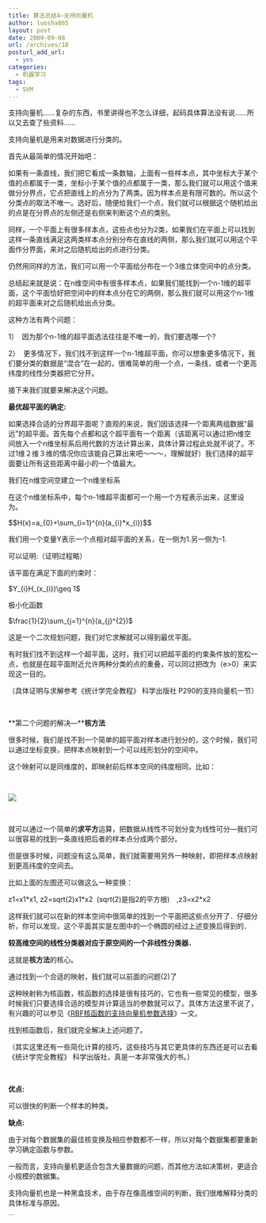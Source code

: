 ```yaml
---
title: 算法总结4—支持向量机
author: luosha865
layout: post
date: 2009-09-08
url: /archives/18
posturl_add_url:
  - yes
categories:
  - 机器学习
tags:
  - SVM
---
```

支持向量机&hellip;&hellip;复杂的东西，书里讲得也不怎么详细，起码具体算法没有说&hellip;&hellip;所以又去查了些资料&hellip;&hellip;

支持向量机是用来对数据进行分类的。

首先从最简单的情况开始吧：

如果有一条直线，我们把它看成一条数轴，上面有一些样本点，其中坐标大于某个值的点都属于一类，坐标小于某个值的点都属于一类，那么我们就可以用这个值来做分分界点，它点把直线上的点分为了两类。因为样本点是有限可数的。所以这个分类点的取法不唯一。选好后，随便给我们一个点，我们就可以根据这个随机给出的点是在分界点的左侧还是右侧来判断这个点的类别。

同样，一个平面上有很多样本点，这些点也分为2类，如果我们在平面上可以找到这样一条直线满足这两类样本点分别分布在直线的两侧，那么我们就可以用这个平面作分界面，来对之后随机给出的点进行分类。

仍然用同样的方法，我们可以用一个平面给分布在一个3维立体空间中的点分类。

总结起来就是说：在n维空间中有很多样本点，如果我们能找到一个n-1维的超平面，这个平面恰好把空间中的样本点分在它的两侧，那么我们就可以用这个n-1维的超平面来对之后随机给出点分类。

这种方法有两个问题：

1）&nbsp; 因为那个n-1维的超平面选法往往是不唯一的，我们要选哪一个?

2）&nbsp; 更多情况下，我们找不到这样一个n-1维超平面，你可以想象更多情况下，我们要分类的数据是&ldquo;混合&rdquo;在一起的，很难简单的用一个点，一条线，或者一个更高纬度的线性分类器把它分开。

接下来我们就要来解决这个问题。

**最优超平面的确定:**

如果选择合适的分界超平面呢？直观的来说，我们因该选择一个距离两组数据&ldquo;最远&rdquo;的超平面。首先每个点都和这个超平面有一个距离（该距离可以通过把n维空间放入一个n维坐标系后用代数的方法计算出来，具体计算过程此处就不说了。不过1维２维３维的情况你应该能自己算出来吧～～～，理解就好）我们选择的超平面要让所有这些距离中最小的一个值最大。

我们在n维空间空建立一个n维坐标系

在这个n维坐标系中，每个n-1维超平面都可一个用一个方程表示出来，这里设为。

<div>$$H(x)=a_{0}+\sum_{i=1}^{n}(a_{i}*x_{i})$$</div>

我们用一个变量Y表示一个点相对超平面的关系，在一侧为1.另一侧为-1.

可以证明:（证明过程略）

该平面在满足下面的约束时：

<div>$Y_{i}H_(x_{i})\geq 1$</div>

极小化函数

<div>$\frac{1}{2}\sum_{j=1}^{n}(a_{j}^{2})$</div>

这是一个二次规划问题，我们对它求解就可以得到最优平面。

有时我们找不到这样一个超平面，这时，我们可以把超平面的约束条件放的宽松一点，也就是在超平面附近允许两种分类的点的重叠，可以同过把改为（e>0）来实现这一目的。

（具体证明与求解参考《统计学完全教程》 科学出版社 P290的支持向量机一节）

&nbsp;

**第二个问题的解决&#8212;****核方法**

很多时候，我们是找不到一个简单的超平面对样本进行划分的，这个时候，我们可以通过坐标变换，把样本点映射到一个可以线形划分的空间中。

这个映射可以是同维度的，即映射前后样本空间的纬度相同，比如：

&nbsp;

![][1]

<p align="center">
  &nbsp;
</p>

就可以通过一个简单的**求平方**运算，把数据从线性不可划分变为线性可分&#8212;我们可以很容易的找到一条直线把后者的样本点分成两个部分。

但是很多时候，问题没有这么简单，我们就需要用另外一种映射，即把样本点映射到更高纬度的空间去。

比如上面的左图还可以做这么一种变换：

z1=x1\*x1, z2=sqrt(2)x1\*x2&nbsp; (sqrt(2)是指2的平方根)　,z3=x2*x2　　

这样我们就可以在新的样本空间中很简单的找到一个平面把这些点分开了．仔细分析，你可以发现，这个平面其实是左图中的一个椭圆的经过上述变换后得到的．

**较高维空间的线性分类器对应于原空间的一个非线性分类器．**

这就是**核方法**的核心。

通过找到一个合适的映射，我们就可以前面的问题(2)了

这种映射称为核函数，核函数的选择是很有技巧的，它也有一些常见的模型，很多时候我们只要选择合适的模型并计算适当的参数就可以了。具体方法这里不说了，有兴趣的可以参见《[RBF核函数的支持向量机参数选择][2]》一文。

找到核函数后，我们就完全解决上述问题了。

（其实这里还有一些简化计算的技巧，这些技巧与其它更具体的东西还是可以去看《统计学完全教程》 科学出版社，真是一本非常强大的书。）

&nbsp;

**优点:**

可以很快的判断一个样本的种类。

**缺点:**

由于对每个数据集的最佳核变换及相应参数都不一样，所以对每个数据集都要重新学习确定函数与参数。

一般而言，支持向量机更适合包含大量数据的问题，而其他方法如决策树，更适合小规模的数据集。

支持向量机也是一种黑盒技术，由于存在像高维空间的判断，我们很难解释分类的具体标准与原因。

<div>
  <embed id="lingoes_plugin_object" width="0" height="0" type="application/lingoes-npruntime-capture-word-plugin" hidden="true" />
</div>

<p style="margin:0;padding:0;height:1px;overflow:hidden;">
  <a href="http://www.wumii.com/widget/relatedItems" style="border:0;"><img src="http://static.wumii.cn/images/pixel.png" alt="无觅相关文章插件，快速提升流量" style="border:0;padding:0;margin:0;" /></a>
</p>

 [1]: http://pic002.cnblogs.com/images/2012/52809/2012063021394557.jpg
 [2]: http://download.csdn.net/source/1353188
